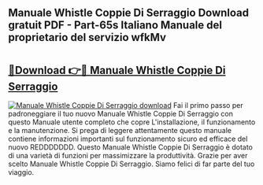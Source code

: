 ## Manuale Whistle Coppie Di Serraggio Download gratuit PDF - Part-65s Italiano Manuale del proprietario del servizio wfkMv

# <h2><a href="http://dfdl0eu.blite.top/?on=Manuale+Whistle+Coppie+Di+Serraggio">🔗Download 👉🔴 Manuale Whistle Coppie Di Serraggio</a></h2>

[![Manuale Whistle Coppie Di Serraggio download](https://i.imgur.com/lujVjoI.png)](http://dfdl0eu.blite.top/?on=Manuale+Whistle+Coppie+Di+Serraggio)
Fai il primo passo per padroneggiare il tuo nuovo Manuale Whistle Coppie Di Serraggio con questo Manuale utente completo che copre L'installazione, il funzionamento e la manutenzione. Si prega di leggere attentamente questo manuale contiene informazioni importanti sul funzionamento sicuro ed efficace del nuovo REDDDDDDD. Questo Manuale Whistle Coppie Di Serraggio è dotato di una varietà di funzioni per massimizzare la produttività. Grazie per aver scelto Manuale Whistle Coppie Di Serraggio. Siamo felici di far parte del tuo viaggio.
